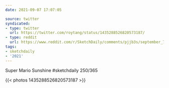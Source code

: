 ```yaml
---
date: 2021-09-07 17:07:05

source: twitter
syndicated:
- type: twitter
  url: https://twitter.com/roytang/status/1435288526820573187/
- type: reddit
  url: https://www.reddit.com/r/SketchDaily/comments/pjjb3s/september_7th_dusk/hbybdha/
tags:
- sketchdaily
- '2021'
---
```


Super Mario Sunshine #sketchdaily 250/365 

{{< photos 1435288526820573187 >}}